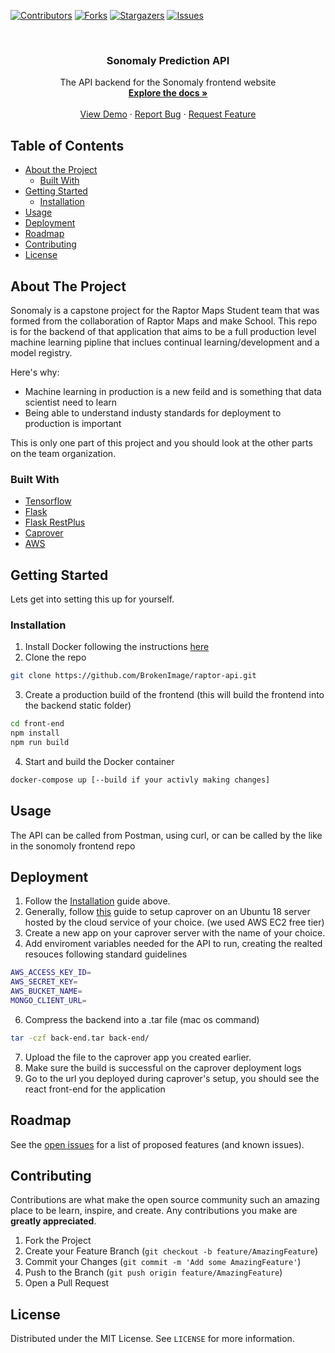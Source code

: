 <!-- PROJECT SHIELDS -->
<!--
*** I'm using markdown "reference style" links for readability.
*** Reference links are enclosed in brackets [ ] instead of parentheses ( ).
*** See the bottom of this document for the declaration of the reference variables
*** for contributors-url, forks-url, etc. This is an optional, concise syntax you may use.
*** https://www.markdownguide.org/basic-syntax/#reference-style-links
-->
[![Contributors][contributors-shield]][contributors-url]
[![Forks][forks-shield]][forks-url]
[![Stargazers][stars-shield]][stars-url]
[![Issues][issues-shield]][issues-url]


<!-- PROJECT LOGO -->
<br />
<p align="center">
  <h3 align="center">Sonomaly Prediction API</h3>

  <p align="center">
    The API backend for the Sonomaly frontend website
    <br />
    <a href="https://github.com/BrokenImage/raptor-api"><strong>Explore the docs »</strong></a>
    <br />
    <br />
    <a href="#">View Demo</a>
    ·
    <a href="https://github.com/BrokenImage/raptor-api/issues">Report Bug</a>
    ·
    <a href="https://github.com/BrokenImage/raptor-api/issues">Request Feature</a>
  </p>
</p>



<!-- TABLE OF CONTENTS -->
## Table of Contents

* [About the Project](#about-the-project)
  * [Built With](#built-with)
* [Getting Started](#getting-started)
  * [Installation](#installation)
* [Usage](#usage)
* [Deployment](#deployment)
* [Roadmap](#roadmap)
* [Contributing](#contributing)
* [License](#license)


<!-- ABOUT THE PROJECT -->
## About The Project

<!-- [![Product Name Screen Shot][product-screenshot]](https://example.com) -->

Sonomaly is a capstone project for the Raptor Maps Student team that was formed from the collaboration of Raptor Maps and make School. This repo is for the backend of that application that aims to be a full production level machine learning pipline that inclues continual learning/development and a model registry. 

Here's why:
* Machine learning in production is a new feild and is something that data scientist need to learn
* Being able to understand industy standards for deployment to production is important

This is only one part of this project and you should look at the other parts on the team organization.

### Built With
* [Tensorflow](https://www.tensorflow.org/)
* [Flask](https://flask.palletsprojects.com/en/1.1.x/)
* [Flask RestPlus](https://flask-restplus.readthedocs.io/en/stable/)
* [Caprover](https://caprover.com/)
* [AWS](https://aws.amazon.com/ec2/)


<!-- GETTING STARTED -->
## Getting Started

Lets get into setting this up for yourself.

### Installation

1. Install Docker following the instructions [here](https://docs.docker.com/get-docker/)
2. Clone the repo
```sh
git clone https://github.com/BrokenImage/raptor-api.git
```
3. Create a production build of the frontend (this will build the frontend into the backend static folder)
```sh
cd front-end
npm install
npm run build
```
4. Start and build the Docker container
```sh
docker-compose up [--build if your activly making changes]
```


<!-- USAGE EXAMPLES -->
## Usage

The API can be called from Postman, using curl, or can be called by the like in the sonomoly frontend repo

<!-- Deployment -->
## Deployment

1. Follow the [Installation](#installation) guide above.
4. Generally, follow [this](https://medium.com/swlh/caprover-the-definitive-guide-90076405aae4) guide to setup caprover on an Ubuntu 18 server hosted by the cloud service of your choice. (we used AWS EC2 free tier)
5. Create a new app on your caprover server with the name of your choice.
6. Add enviroment variables needed for the API to run, creating the realted resouces following standard guidelines
```sh
AWS_ACCESS_KEY_ID=
AWS_SECRET_KEY=
AWS_BUCKET_NAME=
MONGO_CLIENT_URL=
```
6. Compress the backend into a .tar file (mac os command)
```sh
tar -czf back-end.tar back-end/
```
7. Upload the file to the caprover app you created earlier.
8. Make sure the build is successful on the caprover deployment logs
9. Go to the url you deployed during caprover's setup, you should see the react front-end for the application

<!-- ROADMAP -->
## Roadmap

See the [open issues](https://github.com/BrokenImage/raptor-api/issues) for a list of proposed features (and known issues).


<!-- CONTRIBUTING -->
## Contributing

Contributions are what make the open source community such an amazing place to be learn, inspire, and create. Any contributions you make are **greatly appreciated**.

1. Fork the Project
2. Create your Feature Branch (`git checkout -b feature/AmazingFeature`)
3. Commit your Changes (`git commit -m 'Add some AmazingFeature'`)
4. Push to the Branch (`git push origin feature/AmazingFeature`)
5. Open a Pull Request



<!-- LICENSE -->
## License

Distributed under the MIT License. See `LICENSE` for more information.


<!-- MARKDOWN LINKS & IMAGES -->
<!-- https://www.markdownguide.org/basic-syntax/#reference-style-links -->
[contributors-shield]: https://img.shields.io/github/contributors/BrokenImage/raptor-api.svg?style=flat-square
[contributors-url]: https://github.com/BrokenImage/raptor-api/graphs/contributors
[forks-shield]: https://img.shields.io/github/forks/BrokenImage/raptor-api.svg?style=flat-square
[forks-url]: https://github.com/BrokenImage/raptor-api/network/members
[stars-shield]: https://img.shields.io/github/stars/BrokenImage/raptor-api.svg?style=flat-square
[stars-url]: https://github.com/BrokenImage/raptor-api/stargazers
[issues-shield]: https://img.shields.io/github/issues/BrokenImage/raptor-api.svg?style=flat-square
[issues-url]: https://github.com/BrokenImage/raptor-api/issues
[license-shield]: https://img.shields.io/github/license/BrokenImage/raptor-api.svg?style=flat-square
[license-url]: https://github.com/BrokenImage/raptor-api/blob/master/LICENSE.txt
[product-screenshot]: images/screenshot.png
